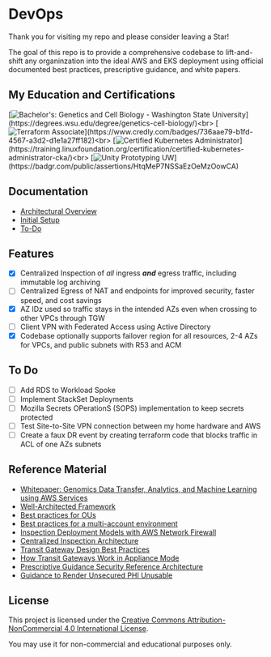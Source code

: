 # DevOps
Thank you for visiting my repo and please consider leaving a Star!

The goal of this repo is to provide a comprehensive codebase to lift-and-shift any organinzation into the ideal AWS and EKS deployment using official documented best practices, prescriptive guidance, and white papers.

## My Education and Certifications
[![Bachelor's: Genetics and Cell Biology - Washington State University](https://img.shields.io/badge/Bachelor's-Genetics_and_Cell_Biology_--_WSU_(PURSUING)-rgb(152,36,49)?style=plastic)](https://degrees.wsu.edu/degree/genetics-cell-biology/)<br>
[![Terraform Associate](https://img.shields.io/badge/Certificate-HashiCorp_Certified:_Terraform_Associate-rgb(115,73,182)?style=plastic)](https://www.credly.com/badges/736aae79-b1fd-4567-a3d2-d1e1a27ff182)<br>
[![Certified Kubernetes Administrator](https://img.shields.io/badge/Certificate-Certified_Kubernetes_Administrator-rgb(77,134,235)?style=plastic)](https://training.linuxfoundation.org/certification/certified-kubernetes-administrator-cka/)<br>
[![Unity Prototyping UW](https://img.shields.io/badge/Certificate-Specialization_in_Game_Prototyping_with_Unity-rgb(255,255,255)?style=plastic)](https://badgr.com/public/assertions/HtqMeP7NSSaEzOeMzOowCA)

## Documentation
- [Architectural Overview](./documentation/architectural_overview.md)
- [Initial Setup](./documentation/initial_setup.md)
- [To-Do](./documentation/to_do.md)

## Features
- [x] Centralized Inspection of *all* ingress ***and*** egress traffic, including immutable log archiving
- [ ] Centralized Egress of NAT and endpoints for improved security, faster speed, and cost savings
- [x] AZ IDz used so traffic stays in the intended AZs even when crossing to other VPCs through TGW
- [ ] Client VPN with Federated Access using Active Directory
- [x] Codebase optionally supports failover region for all resources, 2-4 AZs for VPCs, and public subnets with R53 and ACM

## To Do
- [ ] Add RDS to Workload Spoke
- [ ] Implement StackSet Deployments
- [ ] Mozilla Secrets OPerationS (SOPS) implementation to keep secrets protected
- [ ] Test Site-to-Site VPN connection between my home hardware and AWS
- [ ] Create a faux DR event by creating terraform code that blocks traffic in ACL of one AZs subnets

## Reference Material
- [Whitepaper: Genomics Data Transfer, Analytics, and Machine Learning using AWS Services](https://aws.amazon.com/blogs/industries/whitepaper-genomics-data-transfer-analytics-and-machine-learning-using-aws-services/)
- [Well-Architected Framework](https://docs.aws.amazon.com/wellarchitected/latest/security-pillar/welcome.html)
- [Best practices for OUs](https://docs.aws.amazon.com/organizations/latest/userguide/orgs_manage_ous_best_practices.html)
- [Best practices for a multi-account environment](https://docs.aws.amazon.com/organizations/latest/userguide/orgs_best-practices.html)
- [Inspection Deployment Models with AWS Network Firewall](https://d1.awsstatic.com/architecture-diagrams/ArchitectureDiagrams/inspection-deployment-models-with-AWS-network-firewall-ra.pdf)
- [Centralized Inspection Architecture](https://aws.amazon.com/blogs/networking-and-content-delivery/centralized-central-inspection-architecture-with-aws-gateway-load-balancer-and-aws-transit-gateway/)
- [Transit Gateway Design Best Practices](https://docs.aws.amazon.com/vpc/latest/tgw/tgw-best-design-practices.html)
- [How Transit Gateways Work in Appliance Mode](https://docs.aws.amazon.com/vpc/latest/tgw/how-transit-gateways-work.html#transit-gateway-appliance-scenario)
- [Prescriptive Guidance Security Reference Architecture](https://docs.aws.amazon.com/prescriptive-guidance/latest/security-reference-architecture/org-management.html)
- [Guidance to Render Unsecured PHI Unusable](https://www.hhs.gov/hipaa/for-professionals/breach-notification/guidance/index.html)

## License
This project is licensed under the [Creative Commons Attribution-NonCommercial 4.0 International License](https://creativecommons.org/licenses/by-nc/4.0/).

You may use it for non-commercial and educational purposes only.